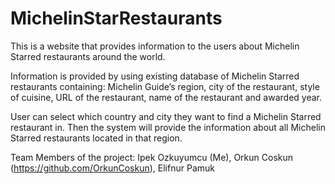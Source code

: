 # MichelinStarRestaurants
This is a website that provides information to the users about Michelin Starred restaurants around the world.

Information is provided by using existing database of Michelin Starred restaurants containing: Michelin Guide’s region, city of the restaurant, style of cuisine, URL of the restaurant, name of the restaurant and awarded year.

User can select which country and city they want to find a Michelin Starred restaurant in. Then the system will provide the information about all Michelin Starred restaurants located in that region.

Team Members of the project: Ipek Ozkuyumcu (Me), Orkun Coskun (https://github.com/OrkunCoskun), Elifnur Pamuk
